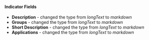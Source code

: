 #### Indicator Fields
- **Description** - changed the type from *longText* to *markdown*
- **Groups** - changed the type from *longText* to *markdown*
- **Short Description** - changed the type from *longText* to *markdown*
- **Applications** - changed the type from *longText* to *markdown*
